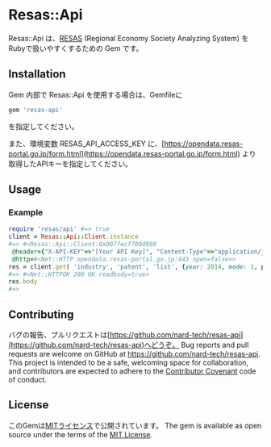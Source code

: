 # Resas::Api

Resas::Api は、[RESAS](https://resas.go.jp/) (Regional Economy Society Analyzing System) をRubyで扱いやすくするための Gem です。

## Installation

Gem 内部で Resas::Api を使用する場合は、Gemfileに

```ruby
gem 'resas-api'
```

を指定してください。

また、環境変数 RESAS_API_ACCESS_KEY に、[https://opendata.resas-portal.go.jp/form.html](https://opendata.resas-portal.go.jp/form.html) より取得したAPIキーを指定してください。

## Usage

### Example

```ruby
require 'resas/api' #=> true
client = Resas::Api::Client.instance
#=> #<Resas::Api::Client:0x007fecf700d980
 @header={"X-API-KEY"=>"[Your API Key]", "Content-Type"=>"application/json"},
 @http=#<Net::HTTP opendata.resas-portal.go.jp:443 open=false>>
res = client.get( 'industry', 'patent', 'list', {year: 2014, mode: 1, pref_code:13,city_code: '-', patent_holder_id: 'C34987964', sort1:3, sort2: 1, offset: 0} )
#=> #<Net::HTTPOK 200 OK readbody=true>
res.body
#=>
```

## Contributing

バグの報告、プルリクエストは[https://github.com/nard-tech/resas-api](https://github.com/nard-tech/resas-api)へどうぞ。
Bug reports and pull requests are welcome on GitHub at https://github.com/nard-tech/resas-api.
This project is intended to be a safe, welcoming space for collaboration, and contributors are expected to adhere to the [Contributor Covenant](http://contributor-covenant.org) code of conduct.


## License

このGemは[MITライセンス](http://opensource.org/licenses/MIT)で公開されています。
The gem is available as open source under the terms of the [MIT License](http://opensource.org/licenses/MIT).
